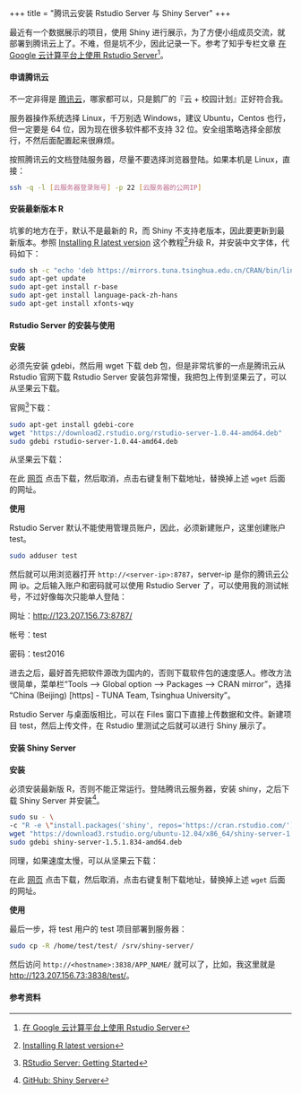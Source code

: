 +++
title = "腾讯云安装 Rstudio Server 与 Shiny Server"
+++

最近有一个数据展示的项目，使用 Shiny 进行展示，为了方便小组成员交流，就部署到腾讯云上了。不难，但是坑不少，因此记录一下。参考了知乎专栏文章 [在 Google 云计算平台上使用 Rstudio Server](https://zhuanlan.zhihu.com/p/23142231)[^1]。

#### 申请腾讯云

不一定非得是 [腾讯云](https://www.qcloud.com)，哪家都可以，只是鹅厂的『云 + 校园计划』正好符合我。

服务器操作系统选择 Linux，千万别选 Windows，建议 Ubuntu，Centos 也行，但一定要是 64 位，因为现在很多软件都不支持 32 位。安全组策略选择全部放行，不然后面配置起来很麻烦。

按照腾讯云的文档登陆服务器，尽量不要选择浏览器登陆。如果本机是 Linux，直接：

```bash
ssh -q -l [云服务器登录账号] -p 22 [云服务器的公网IP]
```

#### 安装最新版本 R

坑爹的地方在于，默认不是最新的 R，而 Shiny 不支持老版本，因此要更新到最新版本。参照 [Installing R latest version](http://blogs.helsinki.fi/bioinformatics-viikki/documentation/getting-started-with-r-programming/installingrlatest/) 这个教程[^2]升级 R，并安装中文字体，代码如下：

```bash
sudo sh -c "echo 'deb https://mirrors.tuna.tsinghua.edu.cn/CRAN/bin/linux/ubuntu trusty/' >>/etc/apt/sources.list"
sudo apt-get update
sudo apt-get install r-base
sudo apt-get install language-pack-zh-hans
sudo apt-get install xfonts-wqy
```

#### Rstudio Server 的安装与使用

**安装**

必须先安装 gdebi，然后用 wget 下载 deb 包，但是非常坑爹的一点是腾讯云从 Rstudio 官网下载 Rstudio Server 安装包非常慢，我把包上传到坚果云了，可以从坚果云下载。

官网[^3]下载：

```bash
sudo apt-get install gdebi-core
wget "https://download2.rstudio.org/rstudio-server-1.0.44-amd64.deb"
sudo gdebi rstudio-server-1.0.44-amd64.deb
```

从坚果云下载：

在此 [网页](https://www.jianguoyun.com/p/DbGRH84Q2JzwBRivhB8) 点击下载，然后取消，点击右键复制下载地址，替换掉上述 `wget` 后面的网址。

**使用**

Rstudio Server 默认不能使用管理员账户，因此，必须新建账户，这里创建账户 test。

```bash
sudo adduser test
```

然后就可以用浏览器打开 `http://<server-ip>:8787`，server-ip 是你的腾讯云公网 ip。之后输入账户和密码就可以使用 Rstudio Server 了，可以使用我的测试帐号，不过好像每次只能单人登陆：

网址：<http://123.207.156.73:8787/>

帐号：test

密码：test2016

进去之后，最好首先把软件源改为国内的，否则下载软件包的速度感人。修改方法很简单，菜单栏“Tools --> Global option --> Packages --> CRAN mirror”，选择 “China (Beijing) [https] - TUNA Team, Tsinghua University”。

Rstudio Server 与桌面版相比，可以在 Files 窗口下直接上传数据和文件。新建项目 test，然后上传文件，在 Rstudio 里测试之后就可以进行 Shiny 展示了。

#### 安装 Shiny Server

**安装**

必须安装最新版 R，否则不能正常运行。登陆腾讯云服务器，安装 shiny，之后下载 Shiny Server 并安装[^4]。

```bash
sudo su - \
-c "R -e \"install.packages('shiny', repos='https://cran.rstudio.com/')\""
wget "https://download3.rstudio.org/ubuntu-12.04/x86_64/shiny-server-1.5.1.834-amd64.deb"
sudo gdebi shiny-server-1.5.1.834-amd64.deb
```

同理，如果速度太慢，可以从坚果云下载：

在此 [网页](https://www.jianguoyun.com/p/DaN0kvAQ2JzwBRjrkh8#) 点击下载，然后取消，点击右键复制下载地址，替换掉上述 `wget` 后面的网址。

**使用**

最后一步，将 test 用户的 test 项目部署到服务器：

```bash
sudo cp -R /home/test/test/ /srv/shiny-server/
```

然后访问 `http://<hostname>:3838/APP_NAME/` 就可以了，比如，我这里就是 <http://123.207.156.73:3838/test/>。

#### 参考资料

[^1]: [在 Google 云计算平台上使用 Rstudio Server](https://zhuanlan.zhihu.com/p/23142231)
[^2]: [Installing R latest version](http://blogs.helsinki.fi/bioinformatics-viikki/documentation/getting-started-with-r-programming/installingrlatest/)
[^3]: [RStudio Server: Getting Started](https://support.rstudio.com/hc/en-us/articles/200552306-Getting-Started)
[^4]: [GitHub: Shiny Server](https://github.com/rstudio/shiny-server)
